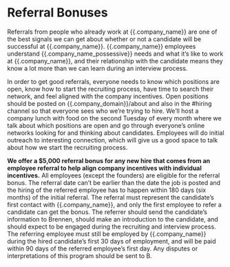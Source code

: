 # Referral Bonuses

Referrals from people who already work at {{.company_name}} are one of the best signals we can get about whether or not a candidate will be successful at {{.company_name}}. {{.company_name}} employees understand {{.company_name_possessive}} needs and what it’s like to work at {{.company_name}}, and their relationship with the candidate means they know a lot more than we can learn during an interview process.

In order to get good referrals, everyone needs to know which positions are open, know how to start the recruiting process, have time to search their network, and feel aligned with the company incentives. Open positions should be posted on {{.company_domain}}/about and also in the #hiring channel so that everyone sees who we’re trying to hire. We’ll host a company lunch with food on the second Tuesday of every month where we talk about which positions are open and go through everyone’s online networks looking for and thinking about candidates. Employees will do initial outreach to interesting connection, which will give us a good space to talk about how we start the recruiting process.

**We offer a $5,000 referral bonus for any new hire that comes from an employee referral to help align company incentives with individual incentives.** All employees (except the founders) are eligible for the referral bonus. The referral date can’t be earlier than the date the job is posted and the hiring of the referred employee has to happen within 180 days (six months) of the initial referral. The referral must represent the candidate’s first contact with {{.company_name}}, and only the first employee to refer a candidate can get the bonus. The referrer should send the candidate’s information to Brennen, should make an introduction to the candidate, and should expect to be engaged during the recruiting and interview process. The referring employee must still be employed by {{.company_name}} during the hired candidate’s first 30 days of employment, and will be paid within 90 days of the referred employee’s first day. Any disputes or interpretations of this program should be sent to B.
